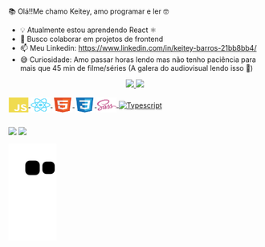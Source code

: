 📚 Olá!!Me chamo Keitey, amo programar e ler 🤓

- 💡 Atualmente estou aprendendo React ⚛️
- 👯 Busco colaborar em projetos de frontend
- 📫 Meu Linkedin: https://www.linkedin.com/in/keitey-barros-21bb8bb4/
- 😅 Curiosidade: Amo passar horas lendo mas não tenho paciência para mais que 45 min de filme/séries (A galera do audiovisual lendo isso 🤡)

<div align="center">
  <a href="https://github.com/Keitey">
  <img height="180em" src="https://github-readme-stats.vercel.app/api?username=Keitey&show_icons=true&theme=synthwave&include_all_commits=true&count_private=true"/>
  <img height="180em" src="https://github-readme-stats.vercel.app/api/top-langs/?username=Keitey&layout=compact&langs_count=7&theme=synthwave"/>
</div>
  
 <div style="display: inline_block"><br>
  <img align="center" alt="Js" height="30" width="40" src="https://raw.githubusercontent.com/devicons/devicon/master/icons/javascript/javascript-plain.svg">
  <img align="center" alt="React" height="30" width="40" src="https://raw.githubusercontent.com/devicons/devicon/master/icons/react/react-original.svg">
  <img align="center" alt="HTML" height="30" width="40" src="https://raw.githubusercontent.com/devicons/devicon/master/icons/html5/html5-original.svg">
  <img align="center" alt="CSS" height="30" width="40" src="https://raw.githubusercontent.com/devicons/devicon/master/icons/css3/css3-original.svg">
  <img align="center" alt="SASS" height="30" width="40" src="https://raw.githubusercontent.com/devicons/devicon/master/icons/sass/sass-original.svg">
  <img align="center" alt="Typescript" height="30" width="40" src="https://img.shields.io/badge/--3178C6?logo=typescript&logoColor=ffffff">

</div>

 ##
 
<div> 

  <a href = "mailto:keiteybarros@gmail.com"><img src="https://img.shields.io/badge/Gmail-D14836?style=for-the-badge&logo=gmail&logoColor=white" target="_blank"></a>
  <a href="https://www.linkedin.com/in/keitey-barros-21bb8bb4/" target="_blank"><img src="https://img.shields.io/badge/-LinkedIn-%230077B5?style=for-the-badge&logo=linkedin&logoColor=white" target="_blank"></a> 

![Snake animation](https://github.com/keitey/keitey/blob/output/github-contribution-grid-snake.svg)
</div>
